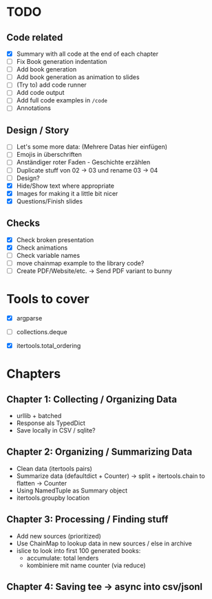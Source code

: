 # TODO

## Code related

- [x] Summary with all code at the end of each chapter
- [ ] Fix Book generation indentation
- [ ] Add book generation
- [ ] Add book generation as animation to slides
- [ ] (Try to) add code runner
- [ ] Add code output
- [ ] Add full code examples in `/code`
- [ ] Annotations

## Design / Story
- [ ] Let's some more data: (Mehrere Datas hier einfügen)
- [ ] Emojis in überschriften
- [ ] Anständiger roter Faden - Geschichte erzählen
- [ ] Duplicate stuff von 02 -> 03 und rename 03 -> 04
- [ ] Design?
- [x] Hide/Show text where appropriate
- [x] Images for making it a little bit nicer
- [x] Questions/Finish slides

## Checks
- [x] Check broken presentation
- [x] Check animations
- [ ] Check variable names
- [ ] move chainmap example to the library code?
- [ ] Create PDF/Website/etc. -> Send PDF variant to bunny

# Tools to cover
- [x] argparse
- [ ] collections.deque
- [x] itertools.total_ordering


# Chapters

## Chapter 1: Collecting / Organizing Data
- urllib + batched
- Response als TypedDict
- Save locally in CSV / sqlite?

## Chapter 2: Organizing / Summarizing Data
- Clean data (itertools pairs)
- Summarize data (defaultdict + Counter)
    -> split + itertools.chain to flatten
    -> Counter
- Using NamedTuple as Summary object
- itertools.groupby location

## Chapter 3: Processing / Finding stuff
- Add new sources (prioritized)
- Use ChainMap to lookup data in new sources / else in archive
- islice to look into first 100 generated books:
    - accumulate: total lenders
    - kombiniere mit name counter (via reduce)

## Chapter 4: Saving tee -> async into csv/jsonl


